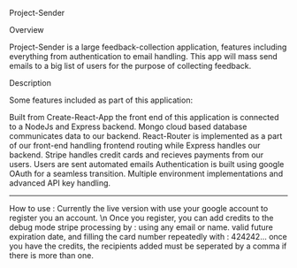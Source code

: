 Project-Sender

Overview

Project-Sender is a large feedback-collection application, features including everything from authentication to email handling. This app will mass send emails to a big list of users for the purpose of collecting feedback.

Description

Some features included as part of this application:

Built from Create-React-App the front end of this application is connected to a NodeJs and Express backend. Mongo cloud based database communicates data to our backend. React-Router is implemented as a part of our front-end handling frontend routing while Express handles our backend. Stripe handles credit cards and recieves payments from our users. Users are sent automated emails Authentication is built using google OAuth for a seamless transition. Multiple environment implementations and advanced API key handling.

--------------------

How to use : 
Currently the live version with use your google account to register you an account. \n
Once you register, you can add credits to the debug mode stripe processing by : 
using any email or name. valid future expiration date, and filling the card number repeatedly with : 424242...
once you have the credits, the recipients added must be seperated by a comma if there is more than one.
